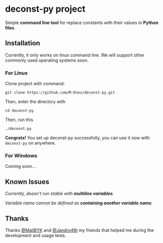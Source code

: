 # deconst-py project

Simple **command line tool** for replace constants with their values in **Python files**.

## Installation

Currently, it only works on linux command line. We will support other commonly used operating systems soon.
### For Linux

Clone project with command:

```
git clone https://github.com/M-Enes/deconst-py.git
```

Then, enter the directory with 
```
cd deconst-py
```

Then, run this 
```
./deconst.py
```

**Congrats!** You set up deconst-py successfully, you can use it now with `deconst-py` on anywhere.

### For Windows

Coming soon...

## Known Issues

*Currently, doesn't run stable with **multiline variables**.*

*Variable name cannot be defined as **containing another variable name**.*

## Thanks
Thanks [@MaliBYK](https://github.com/MaliBYK) and [@Jandro46t](https://github.com/Jandro46t) my friends that helped me during the development and usage tests.